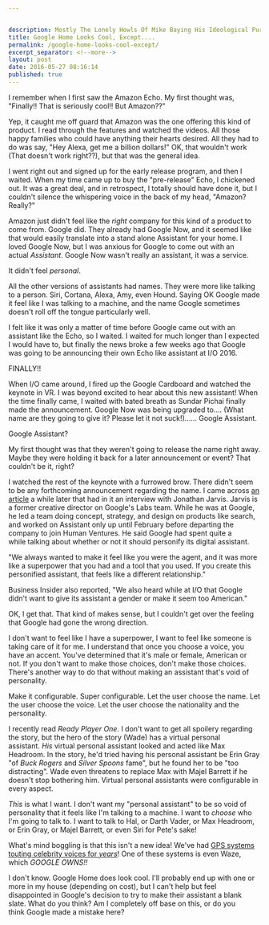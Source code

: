 ```yaml
---


description: Mostly The Lonely Howls Of Mike Baying His Ideological Purity At The Moon
title: Google Home Looks Cool, Except....
permalink: /google-home-looks-cool-except/
excerpt_separator: <!--more-->
layout: post
date: 2016-05-27 08:16:14
published: true
---
```



I remember when I first saw the Amazon Echo. My first thought was, "Finally!! That is seriously cool!! But Amazon??"

<!--more-->

Yep, it caught me off guard that Amazon was the one offering this kind of product. I read through the features and watched the videos. All those happy families who could have anything their hearts desired. All they had to do was say, "Hey Alexa, get me a billion dollars!" OK, that wouldn't work (That doesn't work right??), but that was the general idea.

I went right out and signed up for the early release program, and then I waited. When my time came up to buy the "pre-release" Echo, I chickened out. It was a great deal, and in retrospect, I totally should have done it, but I couldn't silence the whispering voice in the back of my head, "Amazon? Really?"

Amazon just didn't feel like the _right_ company for this kind of a product to come from. Google did. They already had Google Now, and it seemed like that would easily translate into a stand alone Assistant for your home. I loved Google Now, but I was anxious for Google to come out with an actual _Assistant_. Google Now wasn't really an assistant, it was a service.

It didn't feel _personal_.

All the other versions of assistants had names. They were more like talking to a person. Siri, Cortana, Alexa, Amy, even Hound. Saying OK Google made it feel like I was talking to a machine, and the name Google sometimes doesn't roll off the tongue particularly well.

I felt like it was only a matter of time before Google came out with an assistant like the Echo, so I waited. I waited for much longer than I expected I would have to, but finally the news broke a few weeks ago that Google was going to be announcing their own Echo like assistant at I/O 2016.

FINALLY!!

When I/O came around, I fired up the Google Cardboard and watched the keynote in VR. I was beyond excited to hear about this new assistant! When the time finally came, I waited with bated breath as Sundar Pichai finally made the announcement. Google Now was being upgraded to.... (What name are they going to give it? Please let it not suck!)...... Google Assistant.

Google Assistant?

My first thought was that they weren't going to release the name right away. Maybe they were holding it back for a later announcement or event? That couldn't be it, right?

I watched the rest of the keynote with a furrowed brow. There didn't seem to be any forthcoming announcement regarding the name. I came across [an article](http://www.businessinsider.com/why-doesnt-googles-smart-assistant-doesnt-have-a-name-like-siri-cortana-alexa-2016-5) a while later that had in it an interview with Jonathan Jarvis. Jarvis is a former creative director on Google's Labs team. While he was at Google, he led a team doing concept, strategy, and design on products like search, and worked on Assistant only up until February before departing the company to join Human Ventures. He said Google had spent quite a while talking about whether or not it should personify its digital assistant.

"We always wanted to make it feel like you were the agent, and it was more like a superpower that you had and a tool that you used. If you create this personified assistant, that feels like a different relationship."

Business Insider also reported, "We also heard while at I/O that Google didn't want to give its assistant a gender or make it seem too American."

OK, I get that. That kind of makes sense, but I couldn't get over the feeling that Google had gone the wrong direction.

I don't want to feel like I have a superpower, I want to feel like someone is taking care of it for me. I understand that once you choose a voice, you have an accent. You've determined that it's male or female, American or not. If you don't want to make those choices, don't make those choices. There's another way to do that without making an assistant that's void of personality.

Make it configurable. Super configurable. Let the user choose the name. Let the user choose the voice. Let the user choose the nationality and the personality.

I recently read _Ready Player One_. I don't want to get all spoilery regarding the story, but the hero of the story (Wade) has a virtual personal assistant. _His_ virtual personal assistant looked and acted like Max Headroom. In the story, he'd tried having his personal assistant be Erin Gray "of _Buck Rogers_ and _Silver Spoons_ fame", but he found her to be "too distracting". Wade even threatens to replace Max with Majel Barrett if he doesn't stop bothering him. Virtual personal assistants were configurable in every aspect.

_This_ is what I want. I don't want my "personal assistant" to be so void of personality that it feels like I'm talking to a machine. I want to _choose_ who I'm going to talk to. I want to talk to Hal, or Darth Vader, or Max Headroom, or Erin Gray, or Majel Barrett, or even Siri for Pete's sake!

What's mind boggling is that this isn't a new idea! We've had [GPS systems touting celebrity voices for _years_](http://www.pcmag.com/slideshow/story/335373/8-celeb-and-character-voices-you-can-get-on-your-gps/1)! One of these systems is even Waze, which _GOOGLE OWNS!!_

I don't know. Google Home does look cool. I'll probably end up with one or more in my house (depending on cost), but I can't help but feel disappointed in Google's decision to try to make their assistant a blank slate. What do you think? Am I completely off base on this, or do you think Google made a mistake here?
